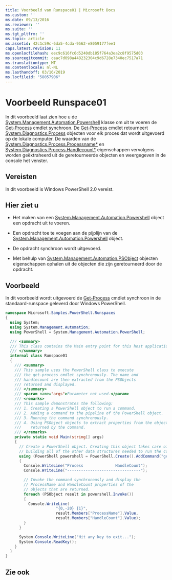 ```yaml
---
title: Voorbeeld van Runspace01 | Microsoft Docs
ms.custom: ''
ms.date: 09/13/2016
ms.reviewer: ''
ms.suite: ''
ms.tgt_pltfrm: ''
ms.topic: article
ms.assetid: 42c1c59c-6da5-4cda-9562-e8059177fee1
caps.latest.revision: 11
ms.openlocfilehash: eec9c616fc6d5240db185f764a3ea2c8f9575d03
ms.sourcegitcommit: caac7d098a448232304c9d6728e7340ec7517a71
ms.translationtype: MT
ms.contentlocale: nl-NL
ms.lasthandoff: 03/16/2019
ms.locfileid: "58057906"
---
```

# <a name="runspace01-sample"></a>Voorbeeld Runspace01

In dit voorbeeld laat zien hoe u de [System.Management.Automation.Powershell](/dotnet/api/system.management.automation.powershell) klasse om uit te voeren de [Get-Process](/powershell/module/Microsoft.PowerShell.Management/Get-Process) cmdlet synchroon. De [Get-Process](/powershell/module/Microsoft.PowerShell.Management/Get-Process) cmdlet retourneert [System.Diagnostics.Process](/dotnet/api/System.Diagnostics.Process) objecten voor elk proces dat wordt uitgevoerd op de lokale computer. De waarden van de [System.Diagnostics.Process.Processname*](/dotnet/api/System.Diagnostics.Process.ProcessName) en [System.Diagnostics.Process.Handlecount*](/dotnet/api/System.Diagnostics.Process.Handlecount) eigenschappen vervolgens worden geëxtraheerd uit de geretourneerde objecten en weergegeven in de console het venster.

## <a name="requirements"></a>Vereisten

 In dit voorbeeld is Windows PowerShell 2.0 vereist.

## <a name="demonstrates"></a>Hier ziet u

- Het maken van een [System.Management.Automation.Powershell](/dotnet/api/system.management.automation.powershell) object een opdracht uit te voeren.

- Een opdracht toe te voegen aan de pijplijn van de [System.Management.Automation.Powershell](/dotnet/api/system.management.automation.powershell) object.

- De opdracht synchroon wordt uitgevoerd.

- Met behulp van [System.Management.Automation.PSObject](/dotnet/api/System.Management.Automation.PSObject) objecten eigenschappen ophalen uit de objecten die zijn geretourneerd door de opdracht.

## <a name="example"></a>Voorbeeld

 In dit voorbeeld wordt uitgevoerd de [Get-Process](/powershell/module/Microsoft.PowerShell.Management/Get-Process) cmdlet synchroon in de standaard-runspace geleverd door Windows PowerShell.

```csharp
namespace Microsoft.Samples.PowerShell.Runspaces
{
  using System;
  using System.Management.Automation;
  using PowerShell = System.Management.Automation.PowerShell;

  /// <summary>
  /// This class contains the Main entry point for this host application.
  /// </summary>
  internal class Runspace01
  {
    /// <summary>
    /// This sample uses the PowerShell class to execute
    /// the get-process cmdlet synchronously. The name and
    /// handlecount are then extracted from the PSObjects
    /// returned and displayed.
    /// </summary>
    /// <param name="args">Parameter not used.</param>
    /// <remarks>
    /// This sample demonstrates the following:
    /// 1. Creating a PowerShell object to run a command.
    /// 2. Adding a command to the pipeline of the PowerShell object.
    /// 3. Running the command synchronously.
    /// 4. Using PSObject objects to extract properties from the objects
    ///    returned by the command.
    /// </remarks>
    private static void Main(string[] args)
    {
      // Create a PowerShell object. Creating this object takes care of
      // building all of the other data structures needed to run the command.
      using (PowerShell powershell = PowerShell.Create().AddCommand("get-process"))
      {
        Console.WriteLine("Process              HandleCount");
        Console.WriteLine("--------------------------------");

        // Invoke the command synchronously and display the
        // ProcessName and HandleCount properties of the
        // objects that are returned.
        foreach (PSObject result in powershell.Invoke())
        {
          Console.WriteLine(
                      "{0,-20} {1}",
                      result.Members["ProcessName"].Value,
                      result.Members["HandleCount"].Value);
        }
      }

      System.Console.WriteLine("Hit any key to exit...");
      System.Console.ReadKey();
    }
  }
}
```

## <a name="see-also"></a>Zie ook
